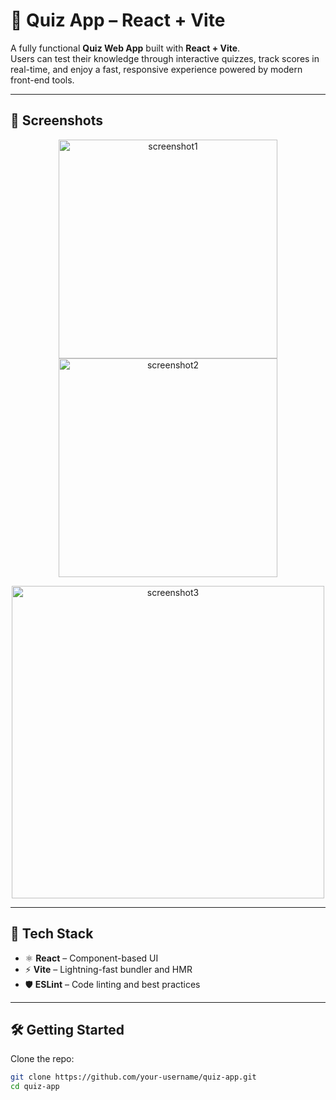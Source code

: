# 🎯 Quiz App – React + Vite  

A fully functional **Quiz Web App** built with **React + Vite**.  
Users can test their knowledge through interactive quizzes, track scores in real-time, and enjoy a fast, responsive experience powered by modern front-end tools.  

---

## 📸 Screenshots  

<p align="center">
  <img src="https://github.com/user-attachments/assets/25935311-bd86-4ba4-96de-b5113f497741" alt="screenshot1" width="350" />
  <img src="https://github.com/user-attachments/assets/2d11faf4-a58a-4920-9a47-6bb8eaf9e611" alt="screenshot2" width="350" />
</p>  

<p align="center">
  <img src="https://github.com/user-attachments/assets/8da6e02f-1a66-43f4-a705-90618b8e478a" alt="screenshot3" width="500" />
</p>  

---

## 🚀 Tech Stack  

- ⚛️ **React** – Component-based UI  
- ⚡ **Vite** – Lightning-fast bundler and HMR  
- 🛡️ **ESLint** – Code linting and best practices  

---

## 🛠️ Getting Started  

Clone the repo:  
```bash
git clone https://github.com/your-username/quiz-app.git
cd quiz-app
